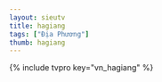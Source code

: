 ```yaml
---
layout: sieutv
title: hagiang
tags: ["Địa Phương"]
thumb: hagiang
---
```

{% include tvpro key="vn_hagiang" %}